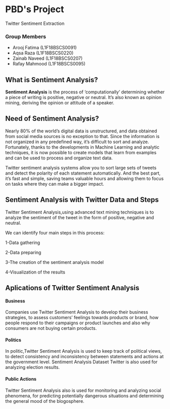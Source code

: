 # PBD's Project

<p>Twitter Sentiment Extraction</p>

### Group Members

- Arooj Fatima   (L1F18BSCS0091)
- Aqsa Raza      (L1F18BSCS0220)
- Zainab Naveed  (L1F18BSCS0207)
- Rafay Mahmood  (L1F18BSCS0095)

## What is Sentiment Analysis?
<p><b>Sentiment Analysis</b> is the process of ‘computationally’ determining whether a piece of writing is positive, negative or neutral. It’s also known as opinion mining, deriving the opinion or attitude of a speaker.</p>

## Need of Sentiment Analysis?

<p>Nearly 80% of the world’s digital data is unstructured, and data obtained from social media sources is no exception to that. Since the information is not organized in any predefined way, it’s difficult to sort and analyze. Fortunately, thanks to the developments in Machine Learning and analytic techniques, it is now possible to create models that learn from examples and can be used to process and organize text data.</p>

<p>Twitter sentiment analysis systems allow you to sort large sets of tweets and detect the polarity of each statement automatically. And the best part, it’s fast and simple, saving teams valuable hours and allowing them to focus on tasks where they can make a bigger impact.</p>

## Sentiment Analysis with Twitter Data and Steps

Twitter Sentiment Analysis,using advanced text mining techniques is to analyze the sentiment of the tweet in the form of positive, negative and neutral.

We can identify four main steps in this process:

1-Data gathering

2-Data preparing

3-The creation of the sentiment analysis model

4-Visualization of the results

## Aplications of Twitter Sentiment Analysis

#### Business

Companies use Twitter Sentiment Analysis to develop their business strategies, to assess customers’ feelings towards products or brand, how people respond to their campaigns or product launches and also why consumers are not buying certain products.

#### Politics

In politic,Twitter Sentiment Analysis is used to keep track of political views, to detect consistency and inconsistency between statements and actions at the government level. Sentiment Analysis Dataset Twitter is also used for analyzing election results.

#### Public Actions

Twitter Sentiment Analysis also is used for monitoring and analyzing social phenomena, for predicting potentially dangerous situations and determining the general mood of the blogosphere.
